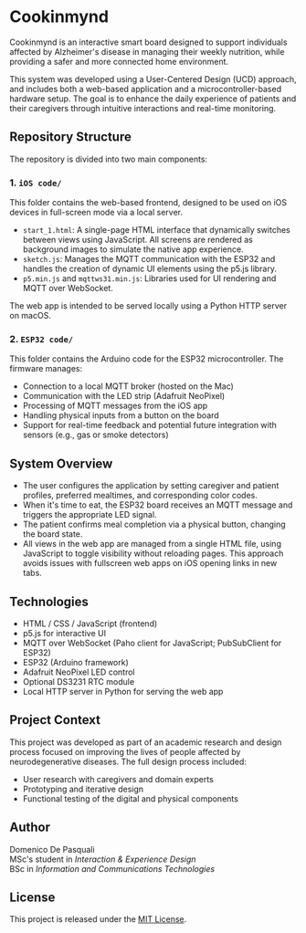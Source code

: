 # Cookinmynd

Cookinmynd is an interactive smart board designed to support individuals affected by Alzheimer's disease in managing their weekly nutrition, while providing a safer and more connected home environment.

This system was developed using a User-Centered Design (UCD) approach, and includes both a web-based application and a microcontroller-based hardware setup. The goal is to enhance the daily experience of patients and their caregivers through intuitive interactions and real-time monitoring.

## Repository Structure

The repository is divided into two main components:

### 1. `iOS code/`  
This folder contains the web-based frontend, designed to be used on iOS devices in full-screen mode via a local server.

- `start_1.html`: A single-page HTML interface that dynamically switches between views using JavaScript. All screens are rendered as background images to simulate the native app experience.
- `sketch.js`: Manages the MQTT communication with the ESP32 and handles the creation of dynamic UI elements using the p5.js library.
- `p5.min.js` and `mqttws31.min.js`: Libraries used for UI rendering and MQTT over WebSocket.

The web app is intended to be served locally using a Python HTTP server on macOS.

### 2. `ESP32 code/`  
This folder contains the Arduino code for the ESP32 microcontroller. The firmware manages:

- Connection to a local MQTT broker (hosted on the Mac)
- Communication with the LED strip (Adafruit NeoPixel)
- Processing of MQTT messages from the iOS app
- Handling physical inputs from a button on the board
- Support for real-time feedback and potential future integration with sensors (e.g., gas or smoke detectors)

## System Overview

- The user configures the application by setting caregiver and patient profiles, preferred mealtimes, and corresponding color codes.
- When it's time to eat, the ESP32 board receives an MQTT message and triggers the appropriate LED signal.
- The patient confirms meal completion via a physical button, changing the board state.
- All views in the web app are managed from a single HTML file, using JavaScript to toggle visibility without reloading pages. This approach avoids issues with fullscreen web apps on iOS opening links in new tabs.

## Technologies

- HTML / CSS / JavaScript (frontend)
- p5.js for interactive UI
- MQTT over WebSocket (Paho client for JavaScript; PubSubClient for ESP32)
- ESP32 (Arduino framework)
- Adafruit NeoPixel LED control
- Optional DS3231 RTC module
- Local HTTP server in Python for serving the web app

## Project Context

This project was developed as part of an academic research and design process focused on improving the lives of people affected by neurodegenerative diseases. The full design process included:

- User research with caregivers and domain experts
- Prototyping and iterative design
- Functional testing of the digital and physical components

## Author

Domenico De Pasquali <br>
MSc's student in *Interaction & Experience Design*  
BSc in *Information and Communications Technologies*

## License

This project is released under the [MIT License](https://mit-license.org).
